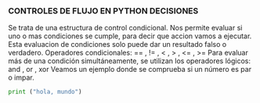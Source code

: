### CONTROLES DE FLUJO EN PYTHON DECISIONES 
Se trata de una estructura de control condicional. Nos permite evaluar si uno o mas condiciones se cumple, para decir que accion vamos a ejecutar. Esta evaluacion de condiciones solo puede dar un resultado falso o verdadero.
Operadores condicionales: == , != , < , > , <= , >=
Para evaluar más de una condición simultáneamente, se utilizan los operadores lógicos: and , or , xor
Veamos un ejemplo donde se comprueba si un número es par o impar.
```python
print ("hola, mundo")
```